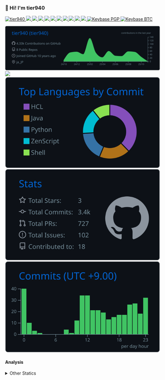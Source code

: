 ### 👋 Hi! I'm tier940

<p align="left"> 
  <a href="https://github.com/tier940/tier940/">
    <img src="https://komarev.com/ghpvc/?username=tier940" alt="tier940" />
  </a>
  <a href="http://twitter.com/tier940">
    <img height="20" src="https://img.shields.io/twitter/follow/tier940?label=Twitter&logo=twitter&style=flat" />
  </a>
  <a href="https://github.com/tier940">
    <img height="20" src="https://img.shields.io/github/followers/tier940?label=follow&logo=github&style=flat" />
  </a>
  <a href="https://www.reddit.com/user/tier940">
    <img height="20" src="https://img.shields.io/reddit/user-karma/combined/tier940?label=Reddit&logo=reddit&style=flat" />
  </a>
  <a href="https://stackoverflow.com/users/17317833/tier940">
    <img height="20" src="https://img.shields.io/stackexchange/stackoverflow/r/17317833?label=StackOverflow&logo=stack-overflow&style=flat" />
  </a>
  <a href="https://zenn.dev/tier940">
    <img height="20" src="https://zenn.badge.nikaera.com/s/tier940/likes" />
  </a>
  <a href="https://zenn.dev/tier940">
    <img height="20" src="https://zenn.badge.nikaera.com/s/tier940/followers" />
  </a>
  <a href="https://zenn.dev/tier940">
    <img height="20" src="https://zenn.badge.nikaera.com/s/tier940/articles" />
  </a>
  <a href="http://qiita.com/tier940">
    <img height="20" src="https://qiita-badge.apiapi.app/s/tier940/posts.svg" />
  </a>
  <a href="http://qiita.com/tier940">
    <img height="20" src="https://qiita-badge.apiapi.app/s/tier940/contributions.svg" />
  </a>
  <a href="https://github.com/tier940/tier940/">
    <img height="20" src="https://github.com/tier940/tier940/actions/workflows/main.yml/badge.svg" />
  </a>
  <a href="https://keybase.io/tier940">
    <img alt="Keybase PGP" src="https://img.shields.io/keybase/pgp/tier940">
  </a>
  <a href="https://keybase.io/tier940">
    <img alt="Keybase BTC" src="https://img.shields.io/keybase/btc/tier940">
  </a>
</p>

[![](https://raw.githubusercontent.com/tier940/tier940/main/profile-summary-card-output/github_dark/0-profile-details.svg)](https://github.com/vn7n24fzkq/github-profile-summary-cards)
[![](https://raw.githubusercontent.com/tier940/tier940/main/profile-summary-card-output/github_dark/1-repos-per-language.svg)](https://github.com/vn7n24fzkq/github-profile-summary-cards) [![](https://raw.githubusercontent.com/tier940/tier940/main/profile-summary-card-output/github_dark/2-most-commit-language.svg)](https://github.com/vn7n24fzkq/github-profile-summary-cards)
[![](https://raw.githubusercontent.com/tier940/tier940/main/profile-summary-card-output/github_dark/3-stats.svg)](https://github.com/vn7n24fzkq/github-profile-summary-cards) [![](https://raw.githubusercontent.com/tier940/tier940/main/profile-summary-card-output/github_dark/4-productive-time.svg)](https://github.com/vn7n24fzkq/github-profile-summary-cards)


#### Analysis
<!-- <img height="150" src="https://github.com/tier940/tier940/blob/master/images/stat.svg" alt="Alternative Text"/> -->

<details>
  <summary>Other Statics</summary>
  <!--START_SECTION:waka-->
![Code Time](http://img.shields.io/badge/Code%20Time-5%2C316%20hrs%2043%20mins-blue)

**🐱 My GitHub Data** 

> 📦 46.5 kB Used in GitHub's Storage 
 > 
> 💼 Opted to Hire
 > 
> 📜 13 Public Repositories 
 > 
> 🔑 6 Private Repositories 
 > 
**I'm an Early 🐤** 

```text
🌞 Morning                2507 commits        ████░░░░░░░░░░░░░░░░░░░░░   16.36 % 
🌆 Daytime                5560 commits        █████████░░░░░░░░░░░░░░░░   36.29 % 
🌃 Evening                5663 commits        █████████░░░░░░░░░░░░░░░░   36.96 % 
🌙 Night                  1590 commits        ███░░░░░░░░░░░░░░░░░░░░░░   10.38 % 
```
📅 **I'm Most Productive on Saturday** 

```text
Monday                   1654 commits        ███░░░░░░░░░░░░░░░░░░░░░░   10.80 % 
Tuesday                  2402 commits        ████░░░░░░░░░░░░░░░░░░░░░   15.68 % 
Wednesday                1855 commits        ███░░░░░░░░░░░░░░░░░░░░░░   12.11 % 
Thursday                 1571 commits        ███░░░░░░░░░░░░░░░░░░░░░░   10.25 % 
Friday                   2207 commits        ████░░░░░░░░░░░░░░░░░░░░░   14.41 % 
Saturday                 2935 commits        █████░░░░░░░░░░░░░░░░░░░░   19.16 % 
Sunday                   2696 commits        ████░░░░░░░░░░░░░░░░░░░░░   17.60 % 
```


📊 **This Week I Spent My Time On** 

```text
🕑︎ Time Zone: Asia/Tokyo

💬 Programming Languages: 
Other                    22 hrs 27 mins      ████████████████░░░░░░░░░   64.19 % 
Terraform                7 hrs 28 mins       █████░░░░░░░░░░░░░░░░░░░░   21.39 % 
HCL                      1 hr 49 mins        █░░░░░░░░░░░░░░░░░░░░░░░░   05.22 % 
Markdown                 1 hr 46 mins        █░░░░░░░░░░░░░░░░░░░░░░░░   05.08 % 
YAML                     35 mins             ░░░░░░░░░░░░░░░░░░░░░░░░░   01.70 % 

🔥 Editors: 
Chrome                   23 hrs 6 mins       █████████████████░░░░░░░░   66.06 % 
VS Code                  10 hrs 13 mins      ███████░░░░░░░░░░░░░░░░░░   29.22 % 
Edge                     1 hr 38 mins        █░░░░░░░░░░░░░░░░░░░░░░░░   04.71 % 

💻 Operating System: 
Windows                  24 hrs 49 mins      ██████████████████░░░░░░░   71.00 % 
Linux                    10 hrs 8 mins       ███████░░░░░░░░░░░░░░░░░░   29.00 % 
```

**I Mostly Code in Java** 

```text
Java                     13 repos            ████████████░░░░░░░░░░░░░   46.43 % 
HCL                      3 repos             ███░░░░░░░░░░░░░░░░░░░░░░   10.71 % 
ZenScript                3 repos             ███░░░░░░░░░░░░░░░░░░░░░░   10.71 % 
Shell                    2 repos             ██░░░░░░░░░░░░░░░░░░░░░░░   07.14 % 
Python                   2 repos             ██░░░░░░░░░░░░░░░░░░░░░░░   07.14 % 
```



**Timeline**

![Lines of Code chart](https://raw.githubusercontent.com/tier940/tier940/main/assets/bar_graph.png)


 Last Updated on 03/03/2025 00:40:02 UTC
<!--END_SECTION:waka-->
</details>

